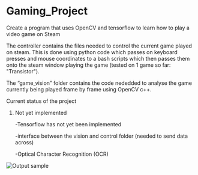 # Gaming_Project
Create a program that uses OpenCV and tensorflow to learn how to play a video game on Steam

The controller contains the files needed to control the current game played on steam. This is done using python code which passes on keyboard presses and mouse coordinates to a bash scripts which then passes them onto the steam window playing the game (tested on 1 game so far: "Transistor").

The “game_vision” folder contains the code nededded to analyse the game currently being played frame by frame using OpenCV c++.

Current status of the project
  1. Not yet implemented
  
      -Tensorflow has not yet been implemented
      
      -interface between the vision and control folder (needed to send data across)
      
      -Optical Character Recognition (OCR)
      
 ![Output sample](https://drive.google.com/open?id=0B8hW2NbnVBzpQm1Cel9tSlZJT0E)
